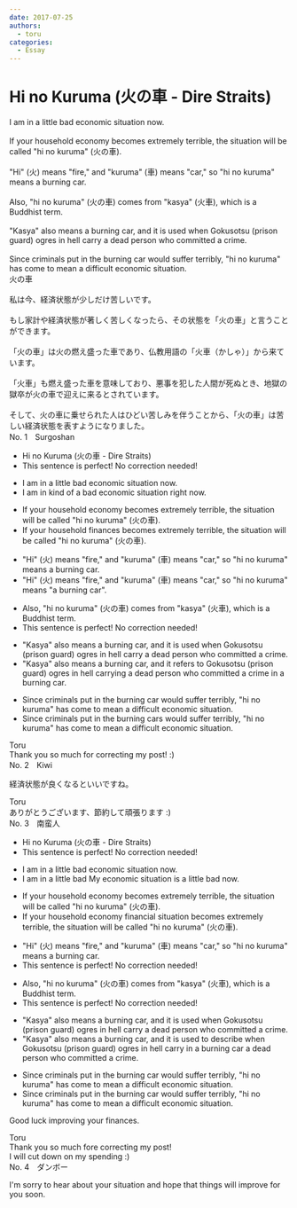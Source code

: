```yaml
---
date: 2017-07-25
authors:
  - toru
categories:
  - Essay
---
```


<h1 id="subject_show">Hi no Kuruma (火の車 - Dire Straits)</h1>
<div class="date" hidden>Jul 25, 2017 11:12</div>
<div id="post"><div id="body_show_ori">
I am in a little bad economic situation now.<br/><br/>If your household economy becomes extremely terrible, the situation will be called "hi no kuruma" (火の車).<br/><br/>"Hi" (火) means "fire," and "kuruma" (車) means "car," so "hi no kuruma" means a burning car.<br/><br/>Also, "hi no kuruma" (火の車) comes from "kasya" (火車), which is a Buddhist term.<br/><br/>"Kasya" also means a burning car, and it is used when Gokusotsu (prison guard) ogres in hell carry a dead person who committed a crime.<br/><br/>Since criminals put in the burning car would suffer terribly, "hi no kuruma" has come to mean a difficult economic situation.
</div></div>

<!-- more -->

<div id="post_ja"><div id="body_show_mo">
火の車<br/><br/>私は今、経済状態が少しだけ苦しいです。<br/><br/>もし家計や経済状態が著しく苦しくなったら、その状態を「火の車」と言うことができます。<br/><br/>「火の車」は火の燃え盛った車であり、仏教用語の「火車（かしゃ）」から来ています。<br/><br/>「火車」も燃え盛った車を意味しており、悪事を犯した人間が死ぬとき、地獄の獄卒が火の車で迎えに来るとされています。<br/><br/>そして、火の車に乗せられた人はひどい苦しみを伴うことから、「火の車」は苦しい経済状態を表すようになりました。
</div></div>
<div id="block"><div class="first_name"> No. 1　<span class="just_name">Surgoshan</span></div><div id="block2">
<ul class="correction_field">
<li class="incorrect">Hi no Kuruma (火の車 - Dire Straits)</li>
<li class="corrected perfect">This sentence is perfect! No correction needed!</li>
</ul>
<ul class="correction_field">
<li class="incorrect">I am in a little bad economic situation now.</li>
<li class="corrected correct">
I am in<span class="f_blue"> kind of a</span> bad economic situation<span class="f_blue"> right</span> now.
</li>
</ul>
<ul class="correction_field">
<li class="incorrect">If your household economy becomes extremely terrible, the situation will be called "hi no kuruma" (火の車).</li>
<li class="corrected correct">
If your household <span class="f_blue">finances</span> become<span class="sline"><span class="f_red">s</span></span> extremely terrible, the situation will be called "hi no kuruma" (火の車).
</li>
</ul>
<ul class="correction_field">
<li class="incorrect">"Hi" (火) means "fire," and "kuruma" (車) means "car," so "hi no kuruma" means a burning car.</li>
<li class="corrected correct">
"Hi" (火) means "fire," and "kuruma" (車) means "car," so "hi no kuruma" means <span class="f_red">"</span>a burning car<span class="f_red">"</span>.
</li>
</ul>
<ul class="correction_field">
<li class="incorrect">Also, "hi no kuruma" (火の車) comes from "kasya" (火車), which is a Buddhist term.</li>
<li class="corrected perfect">This sentence is perfect! No correction needed!</li>
</ul>
<ul class="correction_field">
<li class="incorrect">"Kasya" also means a burning car, and it is used when Gokusotsu (prison guard) ogres in hell carry a dead person who committed a crime.</li>
<li class="corrected correct">
"Kasya" also means a burning car, and it <span class="f_blue">refers to</span> Gokusotsu (prison guard) ogres in hell carry<span class="f_red">ing</span> a dead person who committed a crime<span class="f_blue"> in a burning car</span>.
</li>
</ul>
<ul class="correction_field">
<li class="incorrect">Since criminals put in the burning car would suffer terribly, "hi no kuruma" has come to mean a difficult economic situation.</li>
<li class="corrected correct">
Since criminals put in <span class="sline">the</span> burning car<span class="f_red">s</span> would suffer terribly, "hi no kuruma" has come to mean a difficult economic situation.
</li>
</ul>
</div><div class="name"><span class="just_name">Toru</span><br>
Thank you so much for correcting my post! :)
</div>
</div>
<div id="block"><div class="first_name"> No. 2　<span class="just_name">Kiwi</span></div><div id="block2">
<p class="comment_small">
 経済状態が良くなるといいですね。
</p>

</div><div class="name"><span class="just_name">Toru</span><br>
ありがとうございます、節約して頑張ります :)
</div>
</div>
<div id="block"><div class="first_name"> No. 3　<span class="just_name">南蛮人</span></div><div id="block2">
<ul class="correction_field">
<li class="incorrect">Hi no Kuruma (火の車 - Dire Straits)</li>
<li class="corrected perfect">This sentence is perfect! No correction needed!</li>
</ul>
<ul class="correction_field">
<li class="incorrect">I am in a little bad economic situation now.</li>
<li class="corrected correct">
<span class="f_gray"><span class="sline">I am in a little bad</span></span> <span class="f_gray">My</span> economic situation <span class="f_gray">is a little bad</span> now.
</li>
</ul>
<ul class="correction_field">
<li class="incorrect">If your household economy becomes extremely terrible, the situation will be called "hi no kuruma" (火の車).</li>
<li class="corrected correct">
If your household <span class="sline"><span class="f_red">economy</span></span> <span class="f_blue">financial situation</span> becomes extremely terrible, the situation will be called "hi no kuruma" (火の車).
</li>
</ul>
<ul class="correction_field">
<li class="incorrect">"Hi" (火) means "fire," and "kuruma" (車) means "car," so "hi no kuruma" means a burning car.</li>
<li class="corrected perfect">This sentence is perfect! No correction needed!</li>
</ul>
<ul class="correction_field">
<li class="incorrect">Also, "hi no kuruma" (火の車) comes from "kasya" (火車), which is a Buddhist term.</li>
<li class="corrected perfect">This sentence is perfect! No correction needed!</li>
</ul>
<ul class="correction_field">
<li class="incorrect">"Kasya" also means a burning car, and it is used when Gokusotsu (prison guard) ogres in hell carry a dead person who committed a crime.</li>
<li class="corrected correct">
"Kasya" also means a burning car, and it is used <span class="f_blue">to describe</span> when Gokusotsu (prison guard) ogres in hell carry <span class="f_blue">in a burning car</span> a dead person who committed a crime.
</li>
</ul>
<ul class="correction_field">
<li class="incorrect">Since criminals put in the burning car would suffer terribly, "hi no kuruma" has come to mean a difficult economic situation.</li>
<li class="corrected correct">
Since criminals put in the burning car <span class="sline"><span class="f_red">would</span></span> suffer terribly, "hi no kuruma" has come to mean a difficult economic situation.
</li>
</ul>
<p class="comment_small">
 Good luck improving your finances.
</p>

</div><div class="name"><span class="just_name">Toru</span><br>
Thank you so much fore correcting my post!<br/>I will cut down on my spending :)
</div>
</div>
<div id="block"><div class="first_name"> No. 4　<span class="just_name">ダンボー</span></div><div id="block2">
<p class="comment_small">
 I'm sorry to hear about your situation and hope that things will improve for you soon.
</p>

</div></div>
